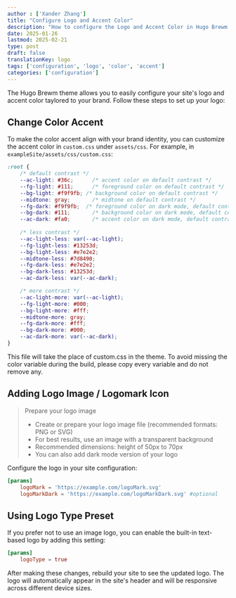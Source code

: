 ```yaml
---
author : ['Xander Zhang']
title: "Configure Logo and Accent Color"
description: "How to configure the Logo and Accent Color in Hugo Brewm theme"
date: 2025-01-26
lastmod: 2025-02-21
type: post
draft: false
translationKey: logo
tags: ['configuration', 'logo', 'color', 'accent']
categories: ['configuration']
---
```


The Hugo Brewm theme allows you to easily configure your site's logo and accent color taylored to your brand. Follow these steps to set up your logo:

## Change Color Accent

To make the color accent align with your brand identity, you can customize the accent color in `custom.css` under `assets/css`.
For example, in `exampleSite/assets/css/custom.css`:

```css
:root {
    /* default contrast */
    --ac-light: #36c;      /* accent color on default contrast */
    --fg-light: #111;      /* foreground color on default contrast */
    --bg-light: #f9f9fb; /* background color on default contrast */
    --midtone: gray;       /* midtone on default contrast */
    --fg-dark: #f9f9fb;  /* foreground color on dark mode, default contrast */
    --bg-dark: #111;       /* background color on dark mode, default contrast */
    --ac-dark: #fa0;       /* accent color on dark mode, default contrast */
    
    /* less contrast */
    --ac-light-less: var(--ac-light);
    --fg-light-less: #13253d;
    --bg-light-less: #e7e2e2; 
    --midtone-less: #7d8490;
    --fg-dark-less: #e7e2e2;
    --bg-dark-less: #13253d;
    --ac-dark-less: var(--ac-dark);

    /* more contrast */
    --ac-light-more: var(--ac-light);
    --fg-light-more: #000;
    --bg-light-more: #fff;
    --midtone-more: gray;
    --fg-dark-more: #fff;
    --bg-dark-more: #000;
    --ac-dark-more: var(--ac-dark);
}
```

This file will take the place of custom.css in the theme. To avoid missing the color variable during the build, please copy every variable and do not remove any.

## Adding Logo Image / Logomark Icon

> Prepare your logo image
>
> - Create or prepare your logo image file (recommended formats: PNG or SVG)
> - For best results, use an image with a transparent background
> - Recommended dimensions: height of 50px to 70px
> - You can also add dark mode version of your logo

Configure the logo in your site configuration:

```toml
[params]
    logoMark = 'https://example.com/logoMark.svg' 
    logoMarkDark = 'https://example.com/logoMarkDark.svg' #optional
```

## Using Logo Type Preset

If you prefer not to use an image logo, you can enable the built-in text-based logo by adding this setting:

```toml
[params]
    logoType = true
```

After making these changes, rebuild your site to see the updated logo. The logo will automatically appear in the site's header and will be responsive across different device sizes.